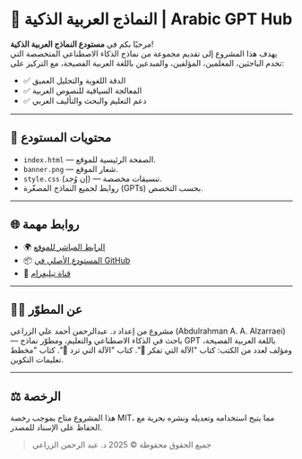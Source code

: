 
# 🧠 النماذج العربية الذكية | Arabic GPT Hub

مرحبًا بكم في **مستودع النماذج العربية الذكية**!  
يهدف هذا المشروع إلى تقديم مجموعة من نماذج الذكاء الاصطناعي المتخصصة التي تخدم الباحثين، المعلمين، المؤلفين، والمبدعين باللغة العربية الفصيحة، مع التركيز على:

- ✅ الدقة اللغوية والتحليل العميق
- ✅ المعالجة السياقية للنصوص العربية
- ✅ دعم التعليم والبحث والتأليف العربي

---

## 📁 محتويات المستودع

- `index.html` — الصفحة الرئيسية للموقع.
- `banner.png` — شعار الموقع.
- `style.css` (إن وُجد) — تنسيقات مخصصة.
- روابط لجميع النماذج المصغّرة (GPTs) بحسب التخصص.

---

## 🌐 روابط مهمة

- 🌍 [الرابط المباشر للموقع](https://alzarraei-gpts.github.io/Arabic-GPT-Hub/)
- 📦 [المستودع الأصلي في GitHub](https://github.com/alzarraei-gpts/Arabic-GPT-Hub)
- 📢 [قناة تيليغرام](https://t.me/alzarraei_gpts_research)

---

## 👨‍💻 عن المطوّر

مشروع من إعداد د. عبدالرحمن أحمد علي الزراعي (Abdulrahman A. A. Alzarraei) — باحث في الذكاء الاصطناعي والتعليم، ومطوّر نماذج GPT باللغة العربية الفصيحة، ومؤلف لعدد من الكتب:
كتاب "الآلة التي تفكر 🤖".
كتاب "الآلة التي ترد 🤖".
كتاب "مخطط تعليمات التكوين.


---

## ⚖️ الرخصة

هذا المشروع متاح بموجب رخصة MIT، مما يتيح استخدامه وتعديله ونشره بحرية مع الحفاظ على الإسناد للمصدر.

> جميع الحقوق محفوظة © 2025 د. عبد الرحمن الزراعي
